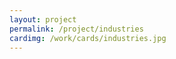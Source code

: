 ```yaml
---
layout: project
permalink: /project/industries
cardimg: /work/cards/industries.jpg
---
```



<div class='row12 post-header'></div>




<style>
.post-header {
	width: 100%;
  height:550px;
  background: url(../../work/header/industries.jpg) no-repeat;
  background-size: cover;
}
.post-header h2.fancy {
  max-width: none;
  position: absolute;
  top: 50%;
  margin-top: -60px;
}


</style>

